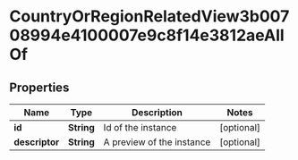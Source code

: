 

# CountryOrRegionRelatedView3b00708994e4100007e9c8f14e3812aeAllOf


## Properties

| Name | Type | Description | Notes |
|------------ | ------------- | ------------- | -------------|
|**id** | **String** | Id of the instance |  [optional] |
|**descriptor** | **String** | A preview of the instance |  [optional] |




